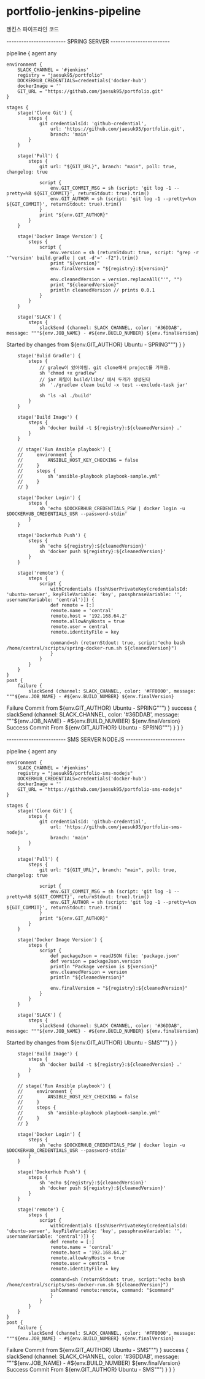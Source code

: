 # portfolio-jenkins-pipeline
젠킨스 파이프라인 코드

------------------------ SPRING SERVER ------------------------ 

pipeline {
    agent any
    
    environment {
        SLACK_CHANNEL = '#jenkins'
        registry = "jaesuk95/portfolio"
        DOCKERHUB_CREDENTIALS=credentials('docker-hub')
        dockerImage = '' 
        GIT_URL = "https://github.com/jaesuk95/portfolio.git"
    }
    
    stages {
        stage('Clone Git') {
            steps {
                git credentialsId: 'github-credential',
                    url: 'https://github.com/jaesuk95/portfolio.git',
                    branch: 'main'
            }
        }
        
        stage('Pull') {
            steps {
                git url: "${GIT_URL}", branch: "main", poll: true, changelog: true
                
                script {
                    env.GIT_COMMIT_MSG = sh (script: 'git log -1 --pretty=%B ${GIT_COMMIT}', returnStdout: true).trim()
                    env.GIT_AUTHOR = sh (script: 'git log -1 --pretty=%cn ${GIT_COMMIT}', returnStdout: true).trim()
                }
                print "${env.GIT_AUTHOR}"
            }
        }
        
        stage('Docker Image Version') {
            steps {
                script {
                    env.version = sh (returnStdout: true, script: "grep -r '^version' build.gradle | cut -d'=' -f2").trim()
                    print "${version}"
                    env.finalVersion = "${registry}:${version}"
                    
                    env.cleanedVersion = version.replaceAll("'", "")
                    print "${cleanedVersion}"
                    println cleanedVersion // prints 0.0.1
                }
            }
        }
        
        stage('SLACK') {
            steps {
                slackSend (channel: SLACK_CHANNEL, color: '#36DDAB', message: """${env.JOB_NAME} - #${env.BUILD_NUMBER} ${env.finalVersion}
Started by changes from ${env.GIT_AUTHOR}
Ubuntu - SPRING""")
            }
        }
        
        stage('Bulid Gradle') {
            steps {
                // gralew이 있어야됨. git clone해서 project를 가져옴.
                sh 'chmod +x gradlew'
                // jar 파일이 build/libs/ 에서 두개가 생성된다
                sh  './gradlew clean build -x test --exclude-task jar'
                
                sh 'ls -al ./build'
            }
        }
        
        stage('Build Image') {
            steps {
                sh 'docker build -t ${registry}:${cleanedVersion} .'
            }
        }
        
        // stage('Run Ansible playbook') {
        //     environment {
        //         ANSIBLE_HOST_KEY_CHECKING = false
        //     }
        //     steps {
        //         sh 'ansible-playbook playbook-sample.yml'
        //     }
        // }
        
        stage('Docker Login') {
            steps {
                sh 'echo $DOCKERHUB_CREDENTIALS_PSW | docker login -u $DOCKERHUB_CREDENTIALS_USR --password-stdin'
            }
        }
        
        stage('Dockerhub Push') {
            steps {
                sh 'echo ${registry}:${cleanedVersion}'
                sh 'docker push ${registry}:${cleanedVersion}'
            }
        }
        
        stage('remote') {
            steps {
                script {
                    withCredentials ([sshUserPrivateKey(credentialsId: 'ubuntu-server', keyFileVariable: 'key', passphraseVariable: '', usernameVariable: 'central')]) {
                    def remote = [:]
                    remote.name = 'central'
                    remote.host = '192.168.64.2'
                    remote.allowAnyHosts = true
                    remote.user = central
                    remote.identityFile = key
                    
                    command=sh (returnStdout: true, script:"echo bash /home/central/scripts/spring-docker-run.sh ${cleanedVersion}")
                    }
                }
            }
        }
    }
    post {
        failure {
            slackSend (channel: SLACK_CHANNEL, color: '#FF0000', message: """${env.JOB_NAME} - #${env.BUILD_NUMBER} ${env.finalVersion}
Failure Commit from ${env.GIT_AUTHOR}
Ubuntu - SPRING""")
        }
        success {
            slackSend (channel: SLACK_CHANNEL, color: '#36DDAB', message: """${env.JOB_NAME} - #${env.BUILD_NUMBER} ${env.finalVersion}
Success Commit From ${env.GIT_AUTHOR}
Ubuntu - SPRING""")
        }
    }
}



------------------------ SMS SERVER NODEJS ------------------------ 

pipeline {
    agent any
    
    environment {
        SLACK_CHANNEL = '#jenkins'
        registry = "jaesuk95/portfolio-sms-nodejs"
        DOCKERHUB_CREDENTIALS=credentials('docker-hub')
        dockerImage = '' 
        GIT_URL = "https://github.com/jaesuk95/portfolio-sms-nodejs"
    }
    
    stages {
        stage('Clone Git') {
            steps {
                git credentialsId: 'github-credential',
                    url: 'https://github.com/jaesuk95/portfolio-sms-nodejs',
                    branch: 'main'
            }
        }
        
        stage('Pull') {
            steps {
                git url: "${GIT_URL}", branch: "main", poll: true, changelog: true
                
                script {
                    env.GIT_COMMIT_MSG = sh (script: 'git log -1 --pretty=%B ${GIT_COMMIT}', returnStdout: true).trim()
                    env.GIT_AUTHOR = sh (script: 'git log -1 --pretty=%cn ${GIT_COMMIT}', returnStdout: true).trim()
                }
                print "${env.GIT_AUTHOR}"
            }
        }
        
        stage('Docker Image Version') {
            steps {
                script {
                    def packageJson = readJSON file: 'package.json'
                    def version = packageJson.version
                    println "Package version is ${version}"
                    env.cleanedVersion = version
                    println "${cleanedVersion}"
                    
                    env.finalVersion = "${registry}:${cleanedVersion}"
                }
            }
        }
        
        stage('SLACK') {
            steps {
                slackSend (channel: SLACK_CHANNEL, color: '#36DDAB', message: """${env.JOB_NAME} - #${env.BUILD_NUMBER} ${env.finalVersion}
Started by changes from ${env.GIT_AUTHOR}
Ubuntu - SMS""")
            }
        }
        
        stage('Build Image') {
            steps {
                sh 'docker build -t ${registry}:${cleanedVersion} .'
            }
        }
        
        // stage('Run Ansible playbook') {
        //     environment {
        //         ANSIBLE_HOST_KEY_CHECKING = false
        //     }
        //     steps {
        //         sh 'ansible-playbook playbook-sample.yml'
        //     }
        // }
        
        stage('Docker Login') {
            steps {
                sh 'echo $DOCKERHUB_CREDENTIALS_PSW | docker login -u $DOCKERHUB_CREDENTIALS_USR --password-stdin'
            }
        }
        
        stage('Dockerhub Push') {
            steps {
                sh 'echo ${registry}:${cleanedVersion}'
                sh 'docker push ${registry}:${cleanedVersion}'
            }
        }
        
        stage('remote') {
            steps {
                script {
                    withCredentials ([sshUserPrivateKey(credentialsId: 'ubuntu-server', keyFileVariable: 'key', passphraseVariable: '', usernameVariable: 'central')]) {
                    def remote = [:]
                    remote.name = 'central'
                    remote.host = '192.168.64.2'
                    remote.allowAnyHosts = true
                    remote.user = central
                    remote.identityFile = key
                    
                    command=sh (returnStdout: true, script:"echo bash /home/central/scripts/sms-docker-run.sh ${cleanedVersion}")
                    sshCommand remote:remote, command: "$command"
                    }
                }
            }
        }
    }
    post {
        failure {
            slackSend (channel: SLACK_CHANNEL, color: '#FF0000', message: """${env.JOB_NAME} - #${env.BUILD_NUMBER} ${env.finalVersion}
Failure Commit from ${env.GIT_AUTHOR}
Ubuntu - SMS""")
        }
        success {
            slackSend (channel: SLACK_CHANNEL, color: '#36DDAB', message: """${env.JOB_NAME} - #${env.BUILD_NUMBER} ${env.finalVersion}
Success Commit From ${env.GIT_AUTHOR}
Ubuntu - SMS""")
        }
    }
}

